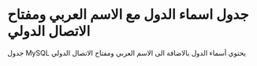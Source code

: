 # جدول اسماء الدول مع الاسم العربي ومفتاح الاتصال الدولي


جدول MySQL يحتوي أسماء الدول بالاضافة الى الاسم العربي ومفتاح الاتصال الدولي 


